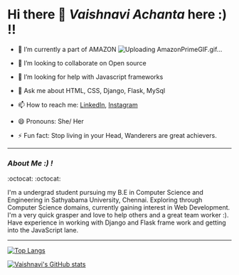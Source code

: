 # Hi there 👋 _Vaishnavi Achanta_ here :) !!

- 🌱 I’m currently a part of AMAZON ![Uploading AmazonPrimeGIF.gif…]()

- 👯 I’m looking to collaborate on Open source
- 🤔 I’m looking for help with Javascript frameworks
- 💬 Ask me about HTML, CSS, Django, Flask, MySql
- 📫 How to reach me: [LinkedIn](https://www.linkedin.com/in/achantavaishnavi), [Instagram](https://www.instagram.com/marshmello_24_7/)
- 😄 Pronouns: She/ Her
- ⚡ Fun fact: Stop living in your Head, Wanderers are great achievers.

<hr>

### _About Me :) !_ 
:octocat:
:octocat:
<p>I'm a undergrad student pursuing my B.E in Computer Science and Engineering in Sathyabama University, Chennai. Exploring through Computer Science domains, currently gaining interest in Web Development. I'm a very quick grasper and love to help others and a great team worker :). Have experience in working with Django and Flask frame work and getting into the JavaScript lane.</p>

<hr>
 
[![Top Langs](https://github-readme-stats.vercel.app/api/top-langs/?username=vaishnavityra712&layout=compact&theme=compact)](https://github.com/vaishnavityra712/github-readme-stats)

[![Vaishnavi's GitHub stats](https://github-readme-stats.vercel.app/api?username=vaishnavityra712&theme=synthwave)](https://github.com/vaishnavityra712/github-readme-stats)



<!--
**vaishnavityra712/vaishnavityra712** is a ✨ _special_ ✨ repository because its `README.md` (this file) appears on your GitHub profile.

Here are some ideas to get you started:

- 🔭 I’m currently working on ...
- 🌱 I’m currently learning ...
- 👯 I’m looking to collaborate on ...
- 🤔 I’m looking for help with ...
- 💬 Ask me about ...
- 📫 How to reach me: ...
- 😄 Pronouns: ...
- ⚡ Fun fact: ...


-->
